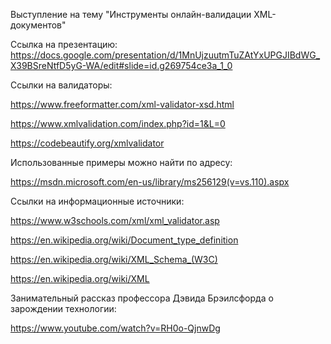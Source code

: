 Выступление на тему "Инструменты онлайн-валидации XML-документов"

Ссылка на презентацию:
https://docs.google.com/presentation/d/1MnUjzuutmTuZAtYxUPGJIBdWG_X39BSreNtfD5yG-WA/edit#slide=id.g269754ce3a_1_0

Ссылки на валидаторы:

https://www.freeformatter.com/xml-validator-xsd.html

https://www.xmlvalidation.com/index.php?id=1&L=0

https://codebeautify.org/xmlvalidator

Использованные примеры можно найти по адресу:

https://msdn.microsoft.com/en-us/library/ms256129(v=vs.110).aspx

Ссылки на информационные источники:

https://www.w3schools.com/xml/xml_validator.asp

https://en.wikipedia.org/wiki/Document_type_definition

https://en.wikipedia.org/wiki/XML_Schema_(W3C)

https://en.wikipedia.org/wiki/XML

Занимательный рассказ профессора Дэвида Брэилсфорда о зарождении технологии:

https://www.youtube.com/watch?v=RH0o-QjnwDg
